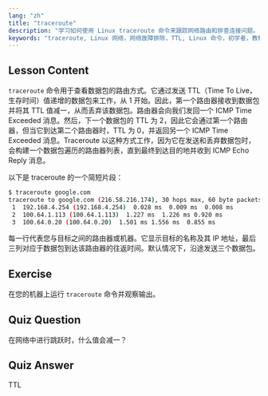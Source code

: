 ```yaml
---
lang: "zh"
title: "traceroute"
description: "学习如何使用 Linux traceroute 命令来跟踪网络路由和排查连接问题。了解 TTL 和数据包路由，适合初学者。"
keywords: "traceroute, Linux 网络，网络故障排除，TTL, Linux 命令，初学者，教程"
---
```


## Lesson Content

`traceroute` 命令用于查看数据包的路由方式。它通过发送 TTL（Time To Live，生存时间）值递增的数据包来工作，从 1 开始。因此，第一个路由器接收到数据包并将其 TTL 值减一，从而丢弃该数据包。路由器会向我们发回一个 ICMP Time Exceeded 消息。然后，下一个数据包的 TTL 为 2，因此它会通过第一个路由器，但当它到达第二个路由器时，TTL 为 0，并返回另一个 ICMP Time Exceeded 消息。Traceroute 以这种方式工作，因为它在发送和丢弃数据包时，会构建一个数据包遍历的路由器列表，直到最终到达目的地并收到 ICMP Echo Reply 消息。

以下是 traceroute 的一个简短片段：

```bash
$ traceroute google.com
traceroute to google.com (216.58.216.174), 30 hops max, 60 byte packets
 1  192.168.4.254 (192.168.4.254)  0.028 ms  0.009 ms  0.008 ms
 2  100.64.1.113 (100.64.1.113)  1.227 ms  1.226 ms 0.920 ms
 3  100.64.0.20 (100.64.0.20)  1.501 ms 1.556 ms  0.855 ms
```

每一行代表您与目标之间的路由器或机器。它显示目标的名称及其 IP 地址，最后三列对应于数据包到达该路由器的往返时间。默认情况下，沿途发送三个数据包。

## Exercise

在您的机器上运行 `traceroute` 命令并观察输出。

## Quiz Question

在网络中进行跳跃时，什么值会减一？

## Quiz Answer

TTL

